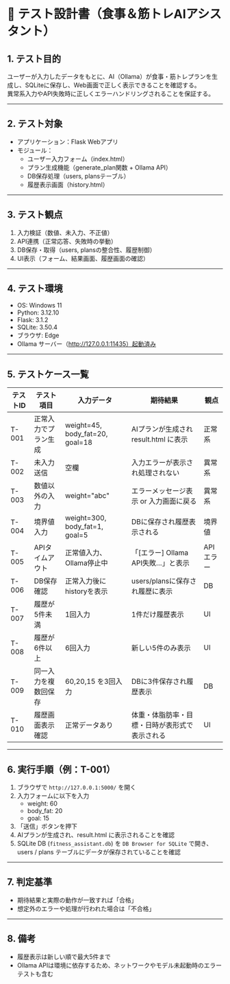 # 📝 テスト設計書（食事＆筋トレAIアシスタント）

## 1. テスト目的
ユーザーが入力したデータをもとに、AI（Ollama）が食事・筋トレプランを生成し、SQLiteに保存し、Web画面で正しく表示できることを確認する。  
異常系入力やAPI失敗時に正しくエラーハンドリングされることを保証する。  

---

## 2. テスト対象
- アプリケーション：Flask Webアプリ  
- モジュール：  
  - ユーザー入力フォーム（index.html）  
  - プラン生成機能（generate_plan関数 + Ollama API）  
  - DB保存処理（users, plansテーブル）  
  - 履歴表示画面（history.html）  

---

## 3. テスト観点
1. 入力検証（数値、未入力、不正値）  
2. API連携（正常応答、失敗時の挙動）  
3. DB保存・取得（users, plansの整合性、履歴制御）  
4. UI表示（フォーム、結果画面、履歴画面の確認）  

---

## 4. テスト環境
- OS: Windows 11  
- Python: 3.12.10
- Flask: 3.1.2 
- SQLite: 3.50.4
- ブラウザ: Edge
- Ollama サーバー（http://127.0.0.1:11435）起動済み  

---

## 5. テストケース一覧

| テストID | テスト項目 | 入力データ | 期待結果 | 観点 |
|----------|------------|------------|----------|------|
| T-001 | 正常入力でプラン生成 | weight=45, body_fat=20, goal=18 | AIプランが生成され result.html に表示 | 正常系 |
| T-002 | 未入力送信 | 空欄 | 入力エラーが表示され処理されない | 異常系 |
| T-003 | 数値以外の入力 | weight="abc" | エラーメッセージ表示 or 入力画面に戻る | 異常系 |
| T-004 | 境界値入力 | weight=300, body_fat=1, goal=5 | DBに保存され履歴表示される | 境界値 |
| T-005 | APIタイムアウト | 正常値入力、Ollama停止中 | 「[エラー] Ollama API失敗…」と表示 | APIエラー |
| T-006 | DB保存確認 | 正常入力後にhistoryを表示 | users/plansに保存され履歴に表示 | DB |
| T-007 | 履歴が5件未満 | 1回入力 | 1件だけ履歴表示 | UI |
| T-008 | 履歴が6件以上 | 6回入力 | 新しい5件のみ表示 | UI |
| T-009 | 同一入力を複数回保存 | 60,20,15 を3回入力 | DBに3件保存され履歴表示 | DB |
| T-010 | 履歴画面表示確認 | 正常データあり | 体重・体脂肪率・目標・日時が表形式で表示される | UI |

---

## 6. 実行手順（例：T-001）
1. ブラウザで `http://127.0.0.1:5000/` を開く  
2. 入力フォームに以下を入力  
   - weight: 60  
   - body_fat: 20  
   - goal: 15  
3. 「送信」ボタンを押下  
4. AIプランが生成され、result.html に表示されることを確認  
5. SQLite DB (`fitness_assistant.db`) を `DB Browser for SQLite` で開き、users / plans テーブルにデータが保存されていることを確認  

---

## 7. 判定基準
- 期待結果と実際の動作が一致すれば「合格」  
- 想定外のエラーや処理が行われた場合は「不合格」  

---

## 8. 備考
- 履歴表示は新しい順で最大5件まで  
- Ollama APIは環境に依存するため、ネットワークやモデル未起動時のエラーテストも含む  
